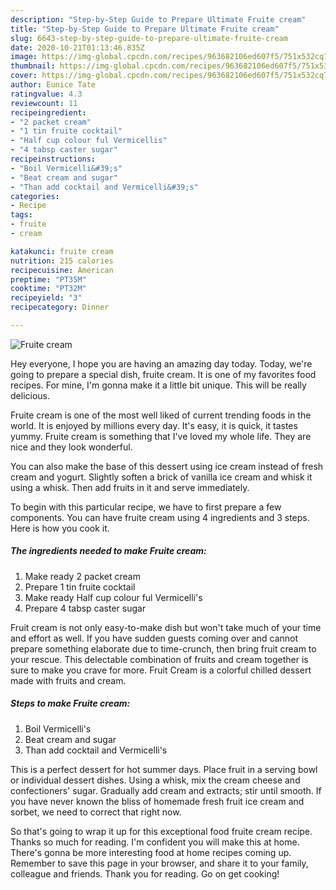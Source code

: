 ```yaml
---
description: "Step-by-Step Guide to Prepare Ultimate Fruite cream"
title: "Step-by-Step Guide to Prepare Ultimate Fruite cream"
slug: 6643-step-by-step-guide-to-prepare-ultimate-fruite-cream
date: 2020-10-21T01:13:46.835Z
image: https://img-global.cpcdn.com/recipes/963682106ed607f5/751x532cq70/fruite-cream-recipe-main-photo.jpg
thumbnail: https://img-global.cpcdn.com/recipes/963682106ed607f5/751x532cq70/fruite-cream-recipe-main-photo.jpg
cover: https://img-global.cpcdn.com/recipes/963682106ed607f5/751x532cq70/fruite-cream-recipe-main-photo.jpg
author: Eunice Tate
ratingvalue: 4.3
reviewcount: 11
recipeingredient:
- "2 packet cream"
- "1 tin fruite cocktail"
- "Half cup colour ful Vermicellis"
- "4 tabsp caster sugar"
recipeinstructions:
- "Boil Vermicelli&#39;s"
- "Beat cream and sugar"
- "Than add cocktail and Vermicelli&#39;s"
categories:
- Recipe
tags:
- fruite
- cream

katakunci: fruite cream 
nutrition: 215 calories
recipecuisine: American
preptime: "PT35M"
cooktime: "PT32M"
recipeyield: "3"
recipecategory: Dinner

---
```



![Fruite cream](https://img-global.cpcdn.com/recipes/963682106ed607f5/751x532cq70/fruite-cream-recipe-main-photo.jpg)

Hey everyone, I hope you are having an amazing day today. Today, we're going to prepare a special dish, fruite cream. It is one of my favorites food recipes. For mine, I'm gonna make it a little bit unique. This will be really delicious.

Fruite cream is one of the most well liked of current trending foods in the world. It is enjoyed by millions every day. It's easy, it is quick, it tastes yummy. Fruite cream is something that I've loved my whole life. They are nice and they look wonderful.

You can also make the base of this dessert using ice cream instead of fresh cream and yogurt. Slightly soften a brick of vanilla ice cream and whisk it using a whisk. Then add fruits in it and serve immediately.


To begin with this particular recipe, we have to first prepare a few components. You can have fruite cream using 4 ingredients and 3 steps. Here is how you cook it.

<!--inarticleads1-->

##### The ingredients needed to make Fruite cream:

1. Make ready 2 packet cream
1. Prepare 1 tin fruite cocktail
1. Make ready Half cup colour ful Vermicelli&#39;s
1. Prepare 4 tabsp caster sugar


Fruit cream is not only easy-to-make dish but won&#39;t take much of your time and effort as well. If you have sudden guests coming over and cannot prepare something elaborate due to time-crunch, then bring fruit cream to your rescue. This delectable combination of fruits and cream together is sure to make you crave for more. Fruit Cream is a colorful chilled dessert made with fruits and cream. 

<!--inarticleads2-->

##### Steps to make Fruite cream:

1. Boil Vermicelli&#39;s
1. Beat cream and sugar
1. Than add cocktail and Vermicelli&#39;s


This is a perfect dessert for hot summer days. Place fruit in a serving bowl or individual dessert dishes. Using a whisk, mix the cream cheese and confectioners&#39; sugar. Gradually add cream and extracts; stir until smooth. If you have never known the bliss of homemade fresh fruit ice cream and sorbet, we need to correct that right now. 

So that's going to wrap it up for this exceptional food fruite cream recipe. Thanks so much for reading. I'm confident you will make this at home. There's gonna be more interesting food at home recipes coming up. Remember to save this page in your browser, and share it to your family, colleague and friends. Thank you for reading. Go on get cooking!
